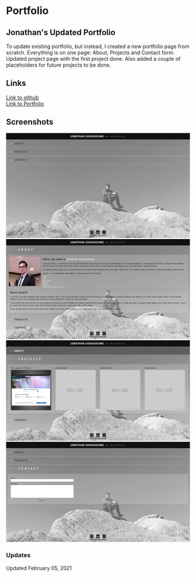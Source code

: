 # Portfolio

## Jonathan's Updated Portfolio
To update existing portfolio, but instead, I created a new portfolio page from scratch. Everything is on one page: About, Projects and Contact form. Updated project page with the first project done. Also added a couple of placeholders for future projects to be done.

## Links
[Link to github](https://github.com/sksmejn/Portfolio)  
[Link to Portfolio](https://sksmejn.github.io/Portfolio/)

## Screenshots
![home page](img/home.png)
![about page](img/about.png)
![projects page](img/projects.png)
![contact page](img/contact.png)

### Updates
Updated February 05, 2021